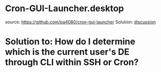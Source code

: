 # Cron-GUI-Launcher.desktop
source: https://github.com/pa4080/cron-gui-launcher  Solution: [discussion](https://askubuntu.com/questions/956664/how-do-i-determine-which-is-the-current-users-de-through-cli-within-ssh-or-cron#comment1535205_956739)

# Solution to: How do I determine which is the current user's DE through CLI within SSH or Cron?
